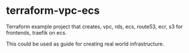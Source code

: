 # terraform-vpc-ecs

Terraform example project that creates, vpc, rds, ecs, route53, ecr, s3 for frontends, traefik on ecs.

This could be used as guide for creating real world infrastructure. 
